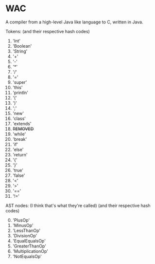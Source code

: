 # WAC
A compiler from a high-level Java like language to C, written in Java.

Tokens:
(and their respective hash codes)
1. 'Int'
2. 'Boolean'
3. 'String'
4. '+'
5. '-'
6. '*'
7. '/'
8. '='
9. 'super'
10. 'this'
11. 'println'
12. '('
13. ')'
14. ';'
15. 'new'
16. 'class'
17. 'extends'
18. ~~REMOVED~~
19. 'while'
20. 'break'
21. 'if'
22. 'else'
23. 'return'
24. '{'
25. '}'
26. 'true'
27. 'false'
28. '<'
29. '>'
30. '=='
31. '!='

AST nodes: (I think that's what they're called)
(and their respective hash codes)

0. 'PlusOp'
1. 'MinusOp'
2. 'LessThanOp'
3. 'DivisionOp'
4. 'EqualEqualsOp'
5. 'GreaterThanOp'
6. 'MultiplicationOp'
7. 'NotEqualsOp'
